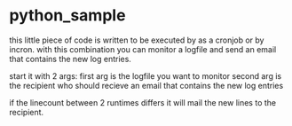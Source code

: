 # python_sample

this little piece of code is written to be executed by
as a cronjob or by incron.
with this combination you can monitor a logfile
and send an email that contains the new log entries.


start it with 2 args:
first arg is the logfile you want to monitor
second arg is the recipient who should recieve an email
that contains the new log entries

if the linecount between 2 runtimes differs it will
mail the new lines to the recipient.
